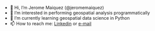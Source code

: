 - 👋 Hi, I’m Jerome Maiquez (@jeromemaiquez)
- 👀 I’m interested in performing geospatial analysis programmatically
- 🌱 I’m currently learning geospatial data science in Python
- 📫 How to reach me: [Linkedin](www.linkedin.com/in/jerome-maiquez-a9671b254) or [e-mail](maiquez.jerome.ml@gmail.com)

<!---
jeromemaiquez/jeromemaiquez is a ✨ special ✨ repository because its `README.md` (this file) appears on your GitHub profile.
You can click the Preview link to take a look at your changes.
--->
